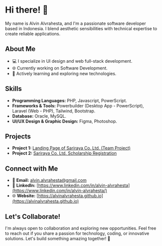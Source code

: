 # Hi there! 👋

My name is Alvin Alvrahesta, and I'm a passionate software developer based in Indonesia.
I blend aesthetic sensibilities with technical expertise to create reliable applications.

## About Me

- 💻 I specialize in UI design and web full-stack development.
- 🌐 Currently working on Software Development.
- 🚀 Actively learning and exploring new technologies.

## Skills

- **Programming Languages:** PHP, Javascript, PowerScript.
- **Frameworks & Tools:** Powerbuilder (Desktop App - PowerScript), Laravel (Web - PHP), Tailwind, Bootstrap.
- **Database:** Oracle, MySQL.
- **UI/UX Design & Graphic Design:** Figma, Photoshop.

## Projects

- **Project 1:** [Landing Page of Sariraya Co. Ltd. (Team Project)](https://sariraya.com)
- **Project 2:** [Sariraya Co. Ltd. Scholarship Registration](https://beasiswa.sariraya.com)

## Connect with Me

- 📧 **Email:** alvin.alvrahesta@gmail.com
- 💼 **LinkedIn:** [https://www.linkedin.com/in/alvin-alvrahesta](https://www.linkedin.com/in/alvin-alvrahesta/)
- 🌐 **Website:** [https://alvinalvrahesta.github.io](https://alvinalvrahesta.github.io)

## Let's Collaborate!

I'm always open to collaboration and exploring new opportunities. Feel free to reach out if you share a passion for technology, coding, or innovative solutions. Let's build something amazing together! 🚀

